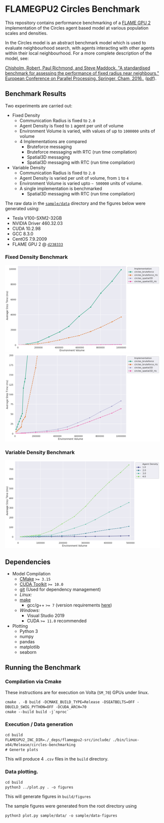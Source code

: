# FLAMEGPU2 Circles Benchmark


This repository contains performance benchmarking of a [FLAME GPU 2](https://github.com/FLAMEGPU/FLAMEGPU2) implementation of the Circles agent based model at various population scales and densities.

In the Circles model is an abstract benchmark model which is used to evaluate neighbourhood search, with agents interacting with other agents within their local neighbourhood. 
For a more complete description of the model, see:

[Chisholm, Robert, Paul Richmond, and Steve Maddock. "A standardised benchmark for assessing the performance of fixed radius near neighbours." European Conference on Parallel Processing. Springer, Cham, 2016.](https://doi.org/10.1007/978-3-319-58943-5_25), ([pdf](https://eprints.whiterose.ac.uk/104079/1/paper.pdf)).

## Benchmark Results 


Two experiments are carried out:

+ Fixed Density
    + Communication Radius is fixed to `2.0`
    + Agent Density is fixed to `1` agent per unit of volume 
    + Environment Volume is varied, with values of up to `1000000` units of volume
    + 4 Implementations are compared
        + Bruteforce messaging 
        + Bruteforce messaging with RTC (run time compilation)
        + Spatial3D messaging 
        + Spatial3D messaging with RTC (run time compilation) 
+ Variable Density
    + Communication Radius is fixed to `2.0`
    + Agent Density is varied per unit of volume, from `1` to `4`
    + Environment Volume is varied upto `~ 500000` units of volume.
    + A single implementation is benchmarked
        + Spatial3D messaging with RTC (run time compilation)


The raw data in the [`sample/data`](sample/data) directory and the figures below were generated using:

+ Tesla V100-SXM2-32GB
+ NVIDIA Driver 460.32.03
+ CUDA 10.2.98
+ GCC 8.3.0
+ CentOS 7.9.2009
+ FLAME GPU 2 @ [`d238333`](https://github.com/FLAMEGPU/FLAMEGPU2/tree/d238333)

### Fixed Density Benchmark

[![Fixed Density Benchmark](sample/figures/fixed-density--volume--step-ms--model--all.png)](sample/figures/fixed-density--volume--step-ms--model--all.png)
[![Fixed Density Benchmark Zoomed](sample/figures/fixed-density--volume--step-ms--model--zoomed.png)](sample/figures/fixed-density--volume--step-ms--model--zoomed.png)

### Variable Density Benchmark
[![variable-density volume](sample/figures/variable-density--volume--step-ms--density--3drtc.png)](sample/figures/variable-density--volume--step-ms--density--3drtc.png)

## Dependencies 

+ Model Compilation
    + [CMake](https://cmake.org/) `>= 3.15`
    + [CUDA Toolkit](https://developer.nvidia.com/cuda-toolkit) `>= 10.0`
    + [git](https://git-scm.com/) (Used for dependency management)
    + *Linux:*
    + [make](https://www.gnu.org/software/make/)
        + gcc/g++ `>= 7` (version requirements [here](https://docs.nvidia.com/cuda/cuda-installation-guide-linux/index.html#system-requirements))
    + *Windows:*
        + Visual Studio 2019
        + CUDA `>= 11.0` recommended
+ Plotting
    + Python 3
    + numpy
    + pandas
    + matplotlib
    + seaborn
## Running the Benchmark

### Compilation via Cmake

These instructions are for execution on Volta (`SM_70`) GPUs under linux.

```
cmake . -B build -DCMAKE_BUILD_TYPE=Release -DSEATBELTS=OFF -DBUILD_SWIG_PYTHON=OFF -DCUDA_ARCH=70
cmake --build build -j`nproc` 
```


### Execution / Data generation

```
cd build
FLAMEGPU2_INC_DIR=./_deps/flamegpu2-src/include/ ./bin/linux-x64/Release/circles-benchmarking 
# Generte plots
```

This will produce 4 `.csv` files in the `build` directory.

### Data plotting.

```
cd build
python3 ../plot.py . -o figures
```

This will generate figures in `build/figures`

The sample figures were generated from the root directory using

```
python3 plot.py sample/data/ -o sample/data-figures
```
